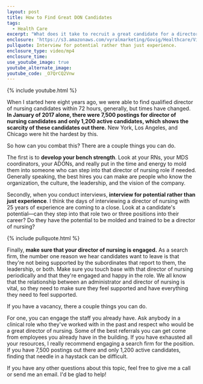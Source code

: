 ```yaml
---
layout: post
title: How to Find Great DON Candidates
tags:
  - Health Care
excerpt: "What does it take to recruit a great candidate for a director of nursing? Today I'll go over the resources you can look to for finding a great candidate."
enclosure: 'https://s3.amazonaws.com/vyralmarketing/Govig/Healthcare/Videos/2017/How+to+Find+Great+DON+Candidates.mp4'
pullquote: Interview for potential rather than just experience.
enclosure_type: video/mp4
enclosure_time:
use_youtube_image: true
youtube_alternate_image:
youtube_code: _O7QrCQ2Vnw
---
```



{% include youtube.html %}

When I started here eight years ago, we were able to find qualified director of nursing candidates within 72 hours, generally, but times have changed. **In January of 2017 alone, there were 7,500 postings for director of nursing candidates and only 1,200 active candidates, which shows the scarcity of these candidates out there.** New York, Los Angeles, and Chicago were hit the hardest by this.&nbsp;

So how can you combat this? There are a couple things you can do.

The first is to **develop your bench strength**. Look at your RNs, your MDS coordinators, your ADONs, and really put in the time and energy to mold them into someone who can step into that director of nursing role if needed. Generally speaking, the best hires you can make are people who know the organization, the culture, the leadership, and the vision of the company.&nbsp;

Secondly, when you conduct interviews, **interview for potential rather than just experience**. I think the days of interviewing a director of nursing with 25 years of experience are coming to a close. Look at a candidate's potential—can they step into that role two or three positions into their career? Do they have the potential to be molded and trained to be a director of nursing?

{% include pullquote.html %}

Finally, **make sure that your director of nursing is engaged.** As a search firm, the number one reason we hear candidates want to leave is that they're not being supported by the subordinates that report to them, the leadership, or both. Make sure you touch base with that director of nursing periodically and that they're engaged and happy in the role. We all know that the relationship between an administrator and director of nursing is vital, so they need to make sure they feel supported and have everything they need to feel supported.

If you have a vacancy, there a couple things you can do.&nbsp;

For one, you can engage the staff you already have. Ask anybody in a clinical role who they've worked with in the past and respect who would be a great director of nursing. Some of the best referrals you can get come from employees you already have in the building. If you have exhausted all your resources, I really recommend engaging a search firm for the position. If you have 7,500 postings out there and only 1,200 active candidates, finding that needle in a haystack can be difficult.

If you have any other questions about this topic, feel free to give me a call or send me an email. I'd be glad to help!
<br>&nbsp;